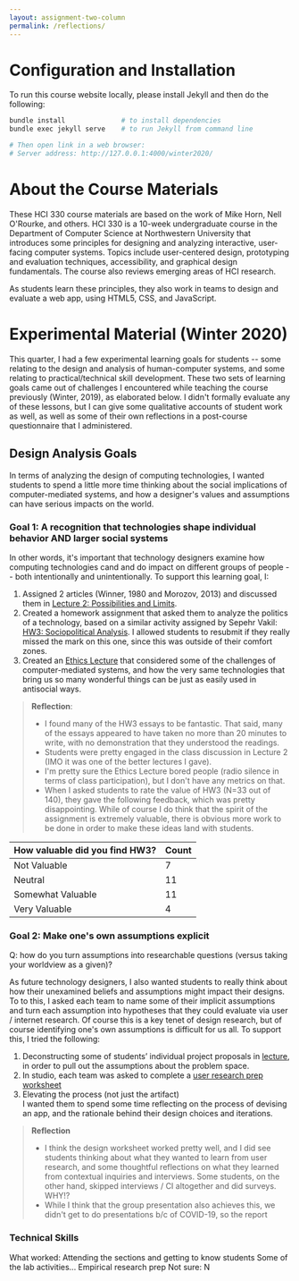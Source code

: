 ```yaml
---
layout: assignment-two-column
permalink: /reflections/
---
```


# Configuration and Installation
To run this course website locally, please install Jekyll and then do the following:

```bash
bundle install              # to install dependencies
bundle exec jekyll serve    # to run Jekyll from command line

# Then open link in a web browser:
# Server address: http://127.0.0.1:4000/winter2020/
```

# About the Course Materials
These HCI 330 course materials are based on the work of Mike Horn, Nell O'Rourke, and others. HCI 330 is a 10-week undergraduate course in the Department of Computer Science at Northwestern University that introduces some principles for designing and analyzing interactive, user-facing computer systems. Topics include user-centered design, prototyping and evaluation techniques, accessibility, and graphical design fundamentals. The course also reviews emerging areas of HCI research. 

As students learn these principles, they also work in teams to design and evaluate a web app, using HTML5, CSS, and JavaScript.

# Experimental Material (Winter 2020)
This quarter, I had a few experimental learning goals for students -- some relating to the design and analysis of human-computer systems, and some relating to practical/technical skill development. These two sets of learning goals came out of challenges I encountered while teaching the course previously (Winter, 2019), as elaborated below. I didn't formally evaluate any of these lessons, but I can give some qualitative accounts of student work as well, as well as some of their own reflections in a post-course questionnaire that I administered.

## Design Analysis Goals
In terms of analyzing the design of computing technologies, I wanted students to spend a little more time thinking about the social implications of computer-mediated systems, and how a designer's values and assumptions can have serious impacts on the world.

### Goal 1: A recognition that technologies shape individual behavior AND larger social systems
In other words, it's important that technology designers examine how computing technologies cand and do impact on different groups of people -- both intentionally and unintentionally. To support this learning goal, I:
   1. Assigned 2 articles (Winner, 1980 and Morozov, 2013) and discussed them in <a href="https://hci330.github.io/winter2020/lectures/02lecture" target="_blank">Lecture 2: Possibilities and Limits</a>.
   2. Created a homework assignment that asked them to analyze the politics of a technology, based on a similar activity assigned by Sepehr Vakil: <a href="https://hci330.github.io/winter2020/assignments/hw3" target="_blank">HW3: Sociopolitical Analysis</a>. I allowed students to resubmit if they really missed the mark on this one, since this was outside of their comfort zones.
   3. Created an <a href="https://hci330.github.io/winter2020/lectures/26lecture" target="_blank">Ethics Lecture</a> that considered some of the challenges of computer-mediated systems, and how the very same technologies that bring us so many wonderful things can be just as easily used in antisocial ways.

> **Reflection**: 
> * I found many of the HW3 essays to be fantastic. That said, many of the essays appeared to have taken no more than 20 minutes to write, with no demonstration that they understood the readings.
> * Students were pretty engaged in the class discussion in Lecture 2 (IMO it was one of the better lectures I gave). 
> * I'm pretty sure the Ethics Lecture bored people (radio silence in terms of class participation), but I don't have any metrics on that.
> * When I asked students to rate the value of HW3 (N=33 out of 140), they gave the following feedback, which was pretty disappointing. While of course I do think that the spirit of the assignment is extremely valuable, there is obvious more work to be done in order to make these ideas land with students.
>
| How valuable did you find HW3? | Count |
|--|--|
| Not Valuable | 7 |
| Neutral | 11 |
| Somewhat Valuable | 11 |
| Very Valuable | 4 |

### Goal 2: Make one's own assumptions explicit
Q: how do you turn assumptions into researchable questions (versus taking your worldview as a given)?

As future technology designers, I also wanted students to really think about how their unexamined beliefs and assumptions might impact their designs. To to this, I asked each team to name some of their implicit assumptions and turn each assumption into hypotheses that they could evaluate via user / internet research. Of course this is a key tenet of design research, but of course identifying one's own assumptions is difficult for us all. To support this, I tried the following:

   1. Deconstructing some of students’ individual project proposals in <a href="https://hci330.github.io/winter2020/lectures/04lecture" target="_blank">lecture</a>, in order to  pull out the assumptions about the problem space.
   2. In studio, each team was asked to complete a <a href="https://hci330.github.io/winter2020/lectures/09lab" target="_blank">user research prep worksheet</a>
   3. Elevating the process (not just the artifact)<br>I wanted them to spend some time reflecting on the process of devising an app, and the rationale behind their design choices and iterations.

> **Reflection**
> * I think the design worksheet worked pretty well, and I did see students thinking about what they wanted to learn from user research, and some thoughtful reflections on what they learned from contextual inquiries and interviews. Some students, on the other hand, skipped interviews / CI altogether and did surveys. WHY!?
> * While I think that the group presentation also achieves this, we didn't get to do presentations b/c of COVID-19, so the report 

### Technical Skills
What worked:
Attending the sections and getting to know students
Some of the lab activities...
Empirical research prep
Not sure:
N

